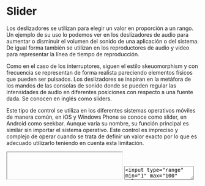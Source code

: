 # Slider

Los deslizadores se utilizan para elegir un valor en proporción a un rango. Un ejemplo de su uso lo podemos ver en los deslizadores de audio para aumentar o disminuir el volumen del sonido de una aplicación o del sistema. De igual forma también se utilizan en los reproductores de audio y video para representar la línea de tiempo de reproducción. 

Como en el caso de los interruptores, siguen el estilo skeuomorphism y con frecuencia se representan de forma realista pareciendo elementos físicos que pueden ser pulsados. Los deslizadores se inspiran en la metáfora de los mandos de las consolas de sonido donde se pueden regular las intensidades de audio en diferentes posiciones con respecto a una fuente dada. Se conocen en inglés como sliders. 

Este tipo de control se utiliza en los diferentes sistemas operativos móviles de manera común, en iOS y Windows Phone se conoce como slider, en Android como seekbar. Aunque varía su nombre, su función principal es similar sin importar el sistema operativo. Este control es impreciso y complejo de operar cuando se trata de definir un valor exacto por lo que es adecuado utilizarlo teniendo en cuenta esta limitación.

<iframe class="code-preview" height="70px"></iframe>
<textarea class="code-editor" name="code">
<input type="range" min="1" max="100" value="50">
</textarea>